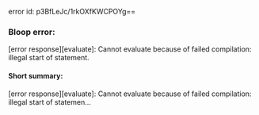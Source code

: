 error id: p3BfLeJc/1rkOXfKWCPOYg==
### Bloop error:

[error response][evaluate]: Cannot evaluate because of failed compilation:
illegal start of statement.
#### Short summary: 

[error response][evaluate]: Cannot evaluate because of failed compilation:
illegal start of statemen...